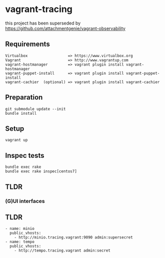 #  vagrant-tracing

this project has been superseded by https://github.com/attachmentgenie/vagrant-observability

## Requirements
    Virtualbox                  => https://www.virtualbox.org
    Vagrant                     => http://www.vagrantup.com
    vagrant-hostmanager         => vagrant plugin install vagrant-hostmanager
    vagrant-puppet-install      => vagrant plugin install vagrant-puppet-install
    vagrant-cachier  (optional) => vagrant plugin install vagrant-cachier
    
## Preparation

    git submodule update --init
    bundle install
    
## Setup

    vagrant up

## Inspec tests

    bundle exec rake
    bundle exec rake inspec[centos7] 

## TLDR

### (G)UI interfaces

## TLDR
    
    - name: minio
      public_vhosts:
        - http://minio.tracing.vagrant:9090 admin:supersecret
    - name: tempo
      public_vhosts:
        - http://tempo.tracing.vagrant admin:secret
